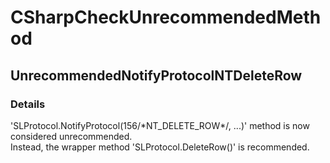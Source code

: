 ﻿---  
uid: Validator_3_15_7  
---

# CSharpCheckUnrecommendedMethod

## UnrecommendedNotifyProtocolNTDeleteRow

### Details

'SLProtocol.NotifyProtocol(156\/\*NT\_DELETE\_ROW\*\/, ...)' method is now considered unrecommended.  
Instead, the wrapper method 'SLProtocol.DeleteRow()' is recommended.
